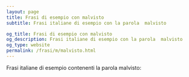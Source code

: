 ```yaml
---
layout: page
title: Frasi di esempio con malvisto 
subtitle: Frasi italiane di esempio con la parola  malvisto

og_title: Frasi di esempio con malvisto 
og_description: Frasi italiane di esempio con la parola  malvisto
og_type: website
permalink: /frasi/m/malvisto.html
---
```


Frasi italiane di esempio contenenti la parola malvisto:


